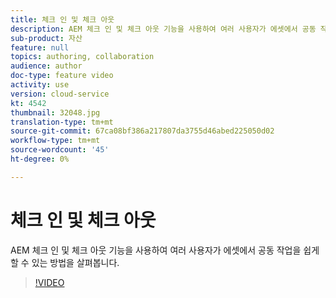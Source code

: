 ```yaml
---
title: 체크 인 및 체크 아웃
description: AEM 체크 인 및 체크 아웃 기능을 사용하여 여러 사용자가 에셋에서 공동 작업을 쉽게 할 수 있는 방법을 살펴봅니다.
sub-product: 자산
feature: null
topics: authoring, collaboration
audience: author
doc-type: feature video
activity: use
version: cloud-service
kt: 4542
thumbnail: 32048.jpg
translation-type: tm+mt
source-git-commit: 67ca08bf386a217807da3755d46abed225050d02
workflow-type: tm+mt
source-wordcount: '45'
ht-degree: 0%

---
```



# 체크 인 및 체크 아웃

AEM 체크 인 및 체크 아웃 기능을 사용하여 여러 사용자가 에셋에서 공동 작업을 쉽게 할 수 있는 방법을 살펴봅니다.

>[!VIDEO](https://video.tv.adobe.com/v/32048/?quality=12&learn=on&hidetitle=true)



